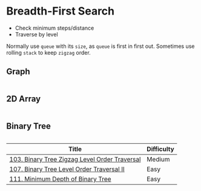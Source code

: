 # Breadth-First Search

- Check minimum steps/distance
- Traverse by level

Normally use `queue` with its `size`, as `queue` is first in first out. Sometimes use rolling `stack` to keep `zigzag` order.

## Graph

```java
```

## 2D Array

```java
```

## Binary Tree

```java
```

|Title|Difficulty|
|-----|---------|
|[103. Binary Tree Zigzag Level Order Traversal](../LeetCode/103_Binary_Tree_Zigzag_Level_Order_Traversal/README.md)|Medium|
|[107. Binary Tree Level Order Traversal II](../LeetCode/107_Binary_Tree_Level_Order_Traversal_II/README.md)|Easy|
|[111. Minimum Depth of Binary Tree](../LeetCode/111_Minimum_Depth_of_Binary_Tree/README.md)|Easy|